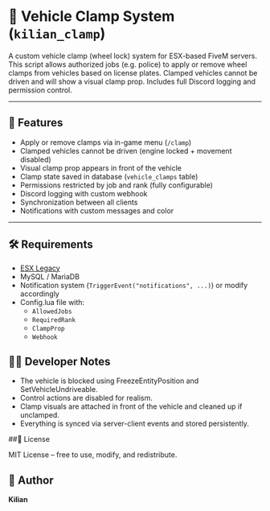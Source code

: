 # 🚫 Vehicle Clamp System (`kilian_clamp`)

A custom vehicle clamp (wheel lock) system for ESX-based FiveM servers. This script allows authorized jobs (e.g. police) to apply or remove wheel clamps from vehicles based on license plates. Clamped vehicles cannot be driven and will show a visual clamp prop. Includes full Discord logging and permission control.

---

## 🔧 Features

- Apply or remove clamps via in-game menu (`/clamp`)
- Clamped vehicles cannot be driven (engine locked + movement disabled)
- Visual clamp prop appears in front of the vehicle
- Clamp state saved in database (`vehicle_clamps` table)
- Permissions restricted by job and rank (fully configurable)
- Discord logging with custom webhook
- Synchronization between all clients
- Notifications with custom messages and color

---

## 🛠 Requirements

- [ESX Legacy](https://github.com/esx-framework/esx-legacy)
- MySQL / MariaDB
- Notification system (`TriggerEvent("notifications", ...)`) or modify accordingly
- Config.lua file with:
  - `AllowedJobs`
  - `RequiredRank`
  - `ClampProp`
  - `Webhook`

## 🧑‍💻 Developer Notes

- The vehicle is blocked using FreezeEntityPosition and SetVehicleUndriveable.
- Control actions are disabled for realism.
- Clamp visuals are attached in front of the vehicle and cleaned up if unclamped.
- Everything is synced via server-client events and stored persistently.

##📄 License

MIT License – free to use, modify, and redistribute.

## 👤 Author
**Kilian**
